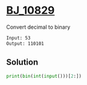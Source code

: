 # [BJ_10829](https://acmicpc.net/problem/10829)

Convert decimal to binary

```txt
Input: 53
Output: 110101
```

## Solution

```py
print(bin(int(input()))[2:])
```
